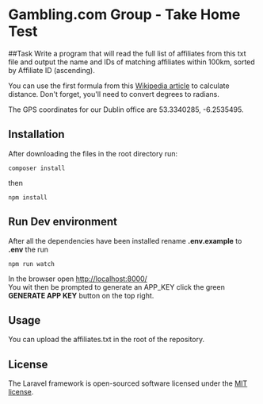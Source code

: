 # Gambling.com Group - Take Home Test

##Task
Write a program that will read the full list of affiliates from this txt file and output the name and IDs of matching affiliates within 100km, sorted by Affiliate ID (ascending).

You can use the first formula from this [Wikipedia article](https://en.wikipedia.org/wiki/Great-circle_distance) to calculate distance. Don't forget, you'll need to convert degrees to radians.

The GPS coordinates for our Dublin office are 53.3340285, -6.2535495.

## Installation
After downloading the files in the root directory run:  

```
composer install
```  
then  

```
npm install
```
## Run Dev environment 
After all the dependencies have been installed rename **.env.example** to **.env** the run  
```npm
npm run watch
```  
In the browser open [http://localhost:8000/](http://localhost:8000/)  
You wit then be prompted to generate an APP_KEY click the green **GENERATE APP KEY** button on the top right.

## Usage  
You can upload the affiliates.txt in the root of the repository.

## License

The Laravel framework is open-sourced software licensed under the [MIT license](https://opensource.org/licenses/MIT).
